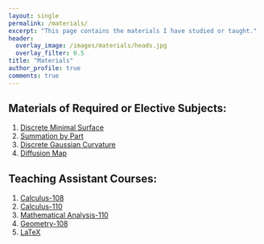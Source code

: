 ```yaml
---
layout: single
permalink: /materials/
excerpt: "This page contains the materials I have studied or taught."
header:
  overlay_image: /images/materials/heads.jpg
  overlay_filter: 0.5
title: "Materials"
author_profile: true
comments: true
---
```

## Materials of Required or Elective Subjects:

  1. [Discrete Minimal Surface](ntu/conform.html)<br>
  2. [Summation by Part](ntu/mathmodel.html)<br>
  3. [Discrete Gaussian Curvature](ntu/gausscurv.html)<br>
  4. [Diffusion Map](ntu/diffu.html)

## Teaching Assistant Courses:

  1. [Calculus-108](ta/calculus.html)<br>
  2. [Calculus-110](ta/calculus_110.html)<br>
  3. [Mathematical Analysis-110](ta/adcalculus_110.html)<br>
  4. [Geometry-108](ta/geometry.html)<br>
  5. [LaTeX](ta/latex.html)